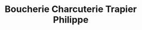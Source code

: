 ---
title: "Boucherie Charcuterie Trapier Philippe"
url: /paray-vieille-poste/boucherie-charcuterie-trapier-philippe/
shop: boucherie
---